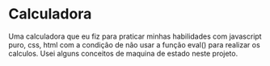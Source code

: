 # Calculadora
Uma calculadora que eu fiz para praticar minhas habilidades com javascript puro, css, html com a condição de não usar a função eval() para realizar os calculos. Usei alguns conceitos de maquina de estado neste projeto.